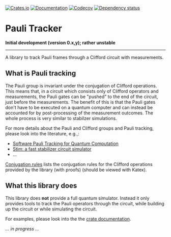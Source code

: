 [![Crates.io](https://img.shields.io/crates/v/pauli_tracker.svg)](https://crates.io/crates/pauli_tracker)
[![Documentation](https://docs.rs/pauli_tracker/badge.svg)](https://docs.rs/pauli_tracker/)
[![Codecov](https://codecov.io/github/taeruh/pauli_tracker/coverage.svg?branch=main)](https://codecov.io/gh/taeruh/pauli_tracker)
[![Dependency status](https://deps.rs/repo/github/taeruh/pauli_tracker/status.svg)](https://deps.rs/repo/github/taeruh/pauli_tracker)

# Pauli Tracker

**Initial development (version 0.x,y); rather unstable**
___

A library to track Pauli frames through a Clifford circuit with measurements.

## What is Pauli tracking

The Pauli group is invariant under the conjugation of Clifford operations. This means
that, in a circuit which consists only of Clifford operators and measurements, the Pauli
gates can be "pushed" to the end of the circuit, just before the measurements. The
benefit of this is that the Pauli gates don't have to be executed on a quantum computer
and can instead be accounted for by post-processing of the measurement outcomes. The
whole process is very similar to stabilzer simulations.

For more details about the Pauli and Clifford groups and Pauli tracking, please look
into the literature, e.g.,:
  - [Software Pauli Tracking for Quantum Computation](https://arxiv.org/abs/1401.5872v1)
  - [Stim: a fast stabilizer circuit simulator](https://arxiv.org/abs/2103.02202)
  - ...

[Conjugation rules](./docs/conjugation_rules.md) lists the conjugation rules for the
Clifford operations provided by the library (with proofs) (should be viewed with Katex).

## What this library does

This library does **not** provide a full quantum simulator. Instead it only provides
tools to track the Pauli operators through the circuit, while building up the circuit or
while simulating the circuit.

For examples, please look into the the [crate
documentation](https://docs.rs/pauli_tracker/#examples).

*... in progress ...*

